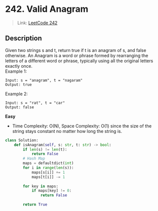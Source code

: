 # 242. Valid Anagram

 > Link: [LeetCode 242](https://leetcode.com/problems/valid-anagram/description/)
 ## Description
Given two strings s and t, return true if t is an anagram of s, and false otherwise. An Anagram is a word or phrase formed by rearranging the letters of a different word or phrase, typically using all the original letters exactly once.  
Example 1:
```
Input: s = "anagram", t = "nagaram"
Output: true
```
Example 2:
```
Input: s = "rat", t = "car"
Output: false
```

**Easy**  
- Time Complexity: O(N), Space Complexity: O(1) since the size of the string stays constant no matter how long the string is.
```py
class Solution:
    def isAnagram(self, s: str, t: str) -> bool:
        if len(s) != len(t):
            return False
        # Hash Map
        maps = defaultdict(int)
        for i in range(len(s)):
            maps[s[i]] += 1
            maps[t[i]] -= 1
        
        for key in maps:
            if maps[key] != 0:
                return False
            
        return True
```
